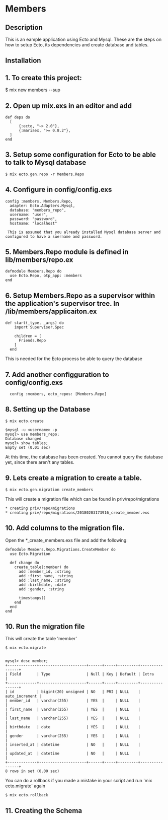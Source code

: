 # Members

## Description
This is an eample application using Ecto and Mysql. These are the steps on how to setup
Ecto, its dependencies and create database and tables.

## Installation

## 1. To create this project:
$ mix new members --sup

## 2. Open up mix.exs in an editor and add

```
def deps do
  [
      {:ecto, "~> 2.0"},
      {:mariaex, ">= 0.8.2"},
  ]
end
```

## 3. Setup some configuration for Ecto to be able to talk to Mysql database
```
$ mix ecto.gen.repo -r Members.Repo
```

## 4. Configure in config/config.exs

```
config :members, Members.Repo,
  adapter: Ecto.Adapters.Mysql,
  database: "members_repo",
  username: "user",
  password: "password",
  hostname: "localhost"

 This is assumed that you already installed Mysql database server and configured to have a suername and password. 
```

## 5. Members.Repo module is defined in lib/members/repo.ex

```
defmodule Members.Repo do
  use Ecto.Repo, otp_app: :members
end
```

## 6. Setup Members.Repo as a supervisor within the application's supervisor tree. In /lib/members/applicaiton.ex

```
def start(_type, _args) do
    import Supervisor.Spec

    children = [
      Friends.Repo
    ]
  end
```
This is needed for the Ecto process be able to query the database

## 7. Add another configguration to config/config.exs

```
  config :members, ecto_repos: [Members.Repo]
```

## 8. Setting up the Database

```
$ mix ecto.create

$mysql -u <username> -p 
mysql> use members_repo;
Database changed
mysql> show tables;
Empty set (0.01 sec)

```
At this time, the database has been created. You cannot query the database yet, since there aren't any tables.

## 9. Lets create a migration to create a table.

```
$ mix ecto.gen.migration create_members
```

This will create a migration file which can be found in priv/repo/migrations

```
* creating priv/repo/migrations
* creating priv/repo/migrations/20180203173916_create_member.exs
```

## 10. Add columns to the migration file.

Open the *_create_members.exs file and add the following:

```
defmodule Members.Repo.Migrations.CreateMember do
  use Ecto.Migration

  def change do
    create_table(:member) do
      add :member_id, :string
      add :first_name, :string
      add :last_name, :string
      add :birthdate, :date
      add :gender, :string 

      timestamps()
    end
  end
end
``` 

## 10. Run the migration file

This will create the table 'member'

```
$ mix ecto.migrate


mysql> desc member;
+-------------+---------------------+------+-----+---------+----------------+
| Field       | Type                | Null | Key | Default | Extra          |
+-------------+---------------------+------+-----+---------+----------------+
| id          | bigint(20) unsigned | NO   | PRI | NULL    | auto_increment |
| member_id   | varchar(255)        | YES  |     | NULL    |                |
| first_name  | varchar(255)        | YES  |     | NULL    |                |
| last_name   | varchar(255)        | YES  |     | NULL    |                |
| birthdate   | date                | YES  |     | NULL    |                |
| gender      | varchar(255)        | YES  |     | NULL    |                |
| inserted_at | datetime            | NO   |     | NULL    |                |
| updated_at  | datetime            | NO   |     | NULL    |                |
+-------------+---------------------+------+-----+---------+----------------+
8 rows in set (0.00 sec)
```

You can do a rollback if you made a mistake in your script and run 'mix ecto.migrate' again

```
$ mix ecto.rollback
```

## 11. Creating the Schema

